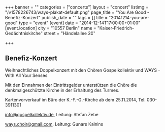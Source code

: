 +++
banner = ""
categories = ["concerts"]
layout = "concert"
listimg = "/v1578226743/ways-plakat-default.png"
page_title = "You Are Good - Benefiz-Konzert"
publish_date = ""
tags = []
title = "20141214-you-are-good"
type = "event"
[event]
date = "2014-12-14T17:00:00+01:00"
[event.location]
city = "10557 Berlin"
name = "Kaiser-Friedrich-Gedächtniskirche"
street = "Händelallee 20"

+++
## Benefiz-Konzert

Weihnachtliches Doppelkonzert mit den Chören Gospelkollektiv und WAYS - With All Your Senses

Mit den Einnahmen der Eintrittsgelder unterstützen die Chöre die denkmalgeschützte Kirche in der Erhaltung des Turmes.

Kartenvorverkauf im Büro der K.-F.-G.-Kirche ab dem 25.11.2014, Tel. 030-3911301

info@gospelkollektiv.de, Leitung: Stefan Zebe

ways.choir@gmail.com, Leitung: Gunars Kalnins